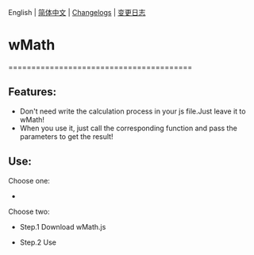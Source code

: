 English | [简体中文](./README_CN.md) | [Changelogs](./ChangeLogs_EN.md) | [变更日志](ChangeLogs_CN.md)

# wMath
========================================

## Features:

  - Don't need write the calculation process in your js file.Just leave it to wMath!
  - When you use it, just call the corresponding function and pass the parameters to get the result!

## Use:

Choose one: 

  - <script src="http://raw.githack.com/Wuyingqwq/wMath/main/wMath/wMath.js"></script> 

Choose two: 

  - Step.1 Download wMath.js 

  - Step.2 Use <script> label introduce wMath.js
  
  - Now you can use wMath to code your website!
  
## Notices:
  - When you use the eq object,you must introduce Algebra.js.
  - Algebra.js:https://github.com/nicolewhite/algebra.js
